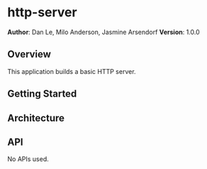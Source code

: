 # http-server

**Author**: Dan Le, Milo Anderson, Jasmine Arsendorf
**Version**: 1.0.0 

## Overview
This application builds a basic HTTP server.

## Getting Started


## Architecture


## API
No APIs used.

